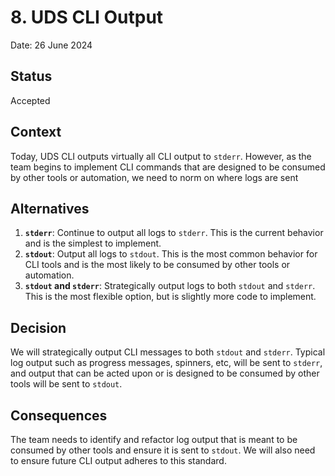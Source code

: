# 8. UDS CLI Output

Date: 26 June 2024

## Status

Accepted

## Context

Today, UDS CLI outputs virtually all CLI output to `stderr`. However, as the team begins to implement CLI commands that are designed to be consumed by other tools or automation, we need to norm on where logs are sent

## Alternatives

1. **`stderr`**: Continue to output all logs to `stderr`. This is the current behavior and is the simplest to implement.
2. **`stdout`**: Output all logs to `stdout`. This is the most common behavior for CLI tools and is the most likely to be consumed by other tools or automation.
3. **`stdout` and `stderr`**: Strategically output logs to both `stdout` and `stderr`. This is the most flexible option, but is slightly more code to implement.

## Decision

We will strategically output CLI messages to both `stdout` and `stderr`. Typical log output such as progress messages, spinners, etc, will be sent to `stderr`, and output that can be acted upon or is designed to be consumed by other tools will be sent to `stdout`.

## Consequences

The team needs to identify and refactor log output that is meant to be consumed by other tools and ensure it is sent to `stdout`. We will also need to ensure future CLI output adheres to this standard.
```
